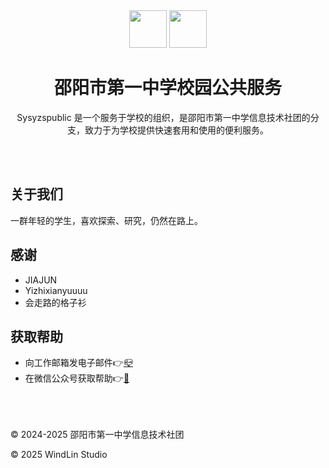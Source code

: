 <div align="center">
<image src="https://sysyzspublic.github.io/icon/一中校徽.png" height="60"/> <image src="https://sysyzspublic.github.io/icon/圆角-SYSYZ-ITCOM.png" height="60"/> 
<h1 align="center">邵阳市第一中学校园公共服务</h1>

Sysyzspublic 是一个服务于学校的组织，是邵阳市第一中学信息技术社团的分支，致力于为学校提供快速套用和使用的便利服务。

</div>

<br>
<br>

## 关于我们
一群年轻的学生，喜欢探索、研究，仍然在路上。

## 感谢
- JIAJUN
- Yizhixianyuuuu
- 会走路的格子衫

## 获取帮助
- 向工作邮箱发电子邮件👉[📪](mailto:sysyzspublic@outlook.com)
- 在微信公众号获取帮助👉[💬](https://sysyzspublic.github.io/pub/weixin_qrcode.html)

<br>
<br>
<br>
&copy; 2024-2025 邵阳市第一中学信息技术社团

&copy; 2025 WindLin Studio

